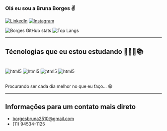 
### Olá eu sou a Bruna Borges ✌️

[![LinkedIn](https://img.shields.io/badge/LinkedIn-0077B5?style=for-the-badge&logo=linkedin&logoColor=white)](https://www.linkedin.com/in/bruna-borges-3287881a7/)
[![Instagram](https://img.shields.io/badge/Instagram-E4405F?style=for-the-badge&logo=instagram&logoColor=white)](https://www.instagram.com/borges._.dev/)


![Borges GitHub stats](https://github-readme-stats.vercel.app/api?username=bruna-borges&show_icons=true&theme=merko)
![Top Langs](https://github-readme-stats.vercel.app/api/top-langs/?username=bruna-borges&layout=compact&langs_count=16&theme=merko)

<hr>

## Técnologias que eu estou estudando 👨🏽‍💻📚

<div style="display: inline_block"><br/>
     <img aling="center" alt="html5" src="https://img.shields.io/badge/Swift-FA7343?style=for-the-badge&logo=swift&logoColor=white" />
     <img aling="center" alt="html5" src="https://img.shields.io/badge/JavaScript-F7DF1E?style=for-the-badge&logo=javascript&logoColor=black" />
     <img aling="center" alt="html5" src="https://img.shields.io/badge/HTML5-E34F26?style=for-the-badge&logo=html5&logoColor=white" />
     <img aling="center" alt="html5" src="https://img.shields.io/badge/CSS3-1572B6?style=for-the-badge&logo=css3&logoColor=white" />
</div><br/>

Procurando ser cada dia melhor no que eu faço... 😀

<hr>

## Informações para um contato mais direto 

- borgesbruna2510@gmail.com
- (11) 94534-1125


